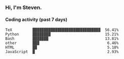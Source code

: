 ### Hi, I'm Steven.

#### Coding activity (past 7 days)
```
TeX         ▓▓▓▓▓▓▓▓▓▓▓▓▓▓▓▓▓▓▓▓▓▓▓▓▓▓▓▓▓▓  56.41%
Python      ▓▓▓▓▓▓▓▓                        15.21%
Bash        ▓▓▓▓▓▓▓                         13.81%
other       ▓▓▓                              6.46%
HTML        ▓▓                               5.18%
JavaScript  ▓                                2.93%
```
